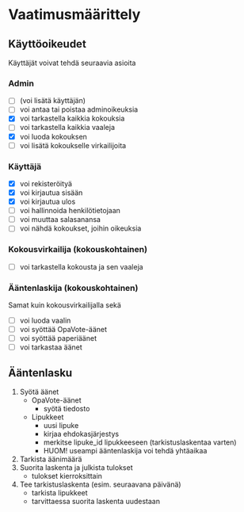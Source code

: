 # Vaatimusmäärittely

## Käyttöoikeudet

Käyttäjät voivat tehdä seuraavia asioita

### Admin

- [ ] (voi lisätä käyttäjän)
- [ ] voi antaa tai poistaa adminoikeuksia
- [x] voi tarkastella kaikkia kokouksia
- [ ] voi tarkastella kaikkia vaaleja
- [x] voi luoda kokouksen
- [ ] voi lisätä kokoukselle virkailijoita

### Käyttäjä

- [x] voi rekisteröityä
- [x] voi kirjautua sisään
- [x] voi kirjautua ulos
- [ ] voi hallinnoida henkilötietojaan
- [ ] voi muuttaa salasanansa
- [ ] voi nähdä kokoukset, joihin oikeuksia

### Kokousvirkailija (kokouskohtainen)

- [ ] voi tarkastella kokousta ja sen vaaleja

### Ääntenlaskija (kokouskohtainen)

Samat kuin kokousvirkailijalla sekä

- [ ] voi luoda vaalin
- [ ] voi syöttää OpaVote-äänet
- [ ] voi syöttää paperiäänet
- [ ] voi tarkastaa äänet

## Ääntenlasku

1. Syötä äänet
    * OpaVote-äänet
        - syötä tiedosto
    * Lipukkeet
        - uusi lipuke
        - kirjaa ehdokasjärjestys
        - merkitse lipuke_id lipukkeeseen (tarkistuslaskentaa varten)
        - HUOM! useampi ääntenlaskija voi tehdä yhtäaikaa
2. Tarkista äänimäärä
3. Suorita laskenta ja julkista tulokset
    - tulokset kierroksittain
4. Tee tarkistuslaskenta (esim. seuraavana päivänä)
    - tarkista lipukkeet
    - tarvittaessa suorita laskenta uudestaan